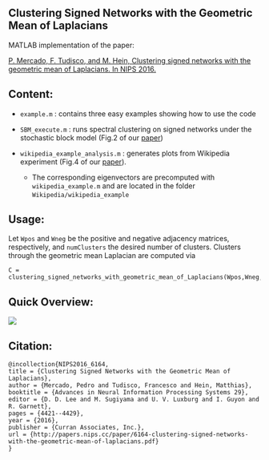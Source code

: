## Clustering Signed Networks with the Geometric Mean of Laplacians

MATLAB implementation of the paper:

[P. Mercado, F. Tudisco, and M. Hein, Clustering signed networks with the geometric mean of Laplacians. In NIPS 2016.](http://papers.nips.cc/paper/6164-clustering-signed-networks-with-the-geometric-mean-of-laplacians.pdf)

## Content:
- `example.m` : contains three easy examples showing how to use the code

- `SBM_execute.m` : runs spectral clustering on signed networks under the stochastic block model (Fig.2 of our [paper](http://papers.nips.cc/paper/6164-clustering-signed-networks-with-the-geometric-mean-of-laplacians.pdf))

- `wikipedia_example_analysis.m` : generates plots from Wikipedia experiment (Fig.4 of our [paper](http://papers.nips.cc/paper/6164-clustering-signed-networks-with-the-geometric-mean-of-laplacians.pdf)). 
   - The corresponding eigenvectors are precomputed with `wikipedia_example.m` and are located in the folder `Wikipedia/wikipedia_example`
   
## Usage:
Let `Wpos` and `Wneg` be the positive and negative adjacency matrices, respectively, and `numClusters` the desired number of clusters. Clusters through the geometric mean Laplacian are computed via

```
C = clustering_signed_networks_with_geometric_mean_of_Laplacians(Wpos,Wneg,numClusters);
```
## Quick Overview:
![](https://github.com/melopeo/GM/blob/master/PaperAndPoster/ClusteringSignedNetworksWithTheGeometricMeanOfLaplaciansPoster.jpg)

## Citation:
```
@incollection{NIPS2016_6164,
title = {Clustering Signed Networks with the Geometric Mean of Laplacians},
author = {Mercado, Pedro and Tudisco, Francesco and Hein, Matthias},
booktitle = {Advances in Neural Information Processing Systems 29},
editor = {D. D. Lee and M. Sugiyama and U. V. Luxburg and I. Guyon and R. Garnett},
pages = {4421--4429},
year = {2016},
publisher = {Curran Associates, Inc.},
url = {http://papers.nips.cc/paper/6164-clustering-signed-networks-with-the-geometric-mean-of-laplacians.pdf}
}
```
